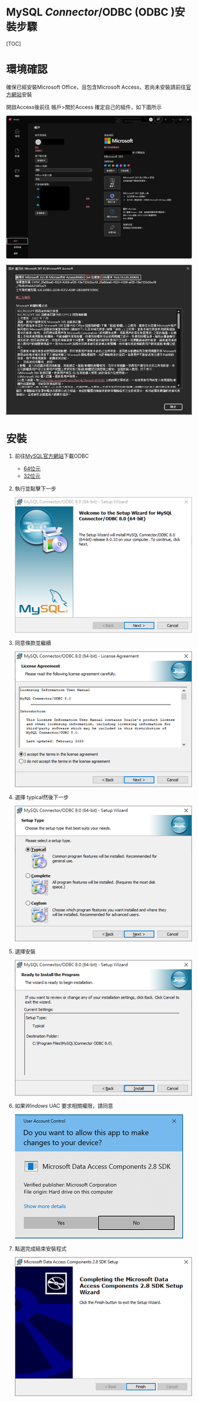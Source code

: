 # MySQL *Connector*/ODBC (ODBC )安裝步驟

[TOC]



# 環境確認

確保已經安裝Microsoft Office，且包含Microsoft Access，若尚未安裝請前往[官方網站](www.office.com)安裝

開啟Access後前往 帳戶>關於Access 確定自己的組件，如下圖所示

![](https://github.com/AI-Foundry-Face-Recognition-Project/sql-workbench/blob/main/README/img/24.png)

![](https://github.com/AI-Foundry-Face-Recognition-Project/sql-workbench/blob/main/README/img/23.png)

# 安裝

1. 前往[MySQL官方網站](https://dev.mysql.com/downloads/connector/odbc/)下載ODBC

   - [64位元](https://dev.mysql.com/get/Downloads/Connector-ODBC/8.0/mysql-connector-odbc-8.0.33-winx64.msi)
   - [32位元](https://dev.mysql.com/get/Downloads/Connector-ODBC/8.0/mysql-connector-odbc-8.0.33-win32.msi)

2. 執行並點擊下一步

   ![](https://github.com/AI-Foundry-Face-Recognition-Project/sql-workbench/blob/main/README/img/11.png)

3. 同意條款並繼續

   ![](https://github.com/AI-Foundry-Face-Recognition-Project/sql-workbench/blob/main/README/img/12.png)

4. 選擇 typical然後下一步

   ![](https://github.com/AI-Foundry-Face-Recognition-Project/sql-workbench/blob/main/README/img/13.png)

5. 選擇安裝

   ![](https://github.com/AI-Foundry-Face-Recognition-Project/sql-workbench/blob/main/README/img/14.png)

6. 如果*Windows* UAC 要求相關權限，請同意	

   ![](https://github.com/AI-Foundry-Face-Recognition-Project/sql-workbench/blob/main/README/img/9.png)

7. 點選完成結束安裝程式

   ![](https://github.com/AI-Foundry-Face-Recognition-Project/sql-workbench/blob/main/README/img/10.png)

